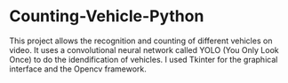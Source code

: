 # Counting-Vehicle-Python

This project allows the recognition and counting of different vehicles on video. It uses a convolutional neural network called YOLO (You Only Look Once) to do the idendification of vehicles.
I used Tkinter for the graphical interface and the Opencv framework.

